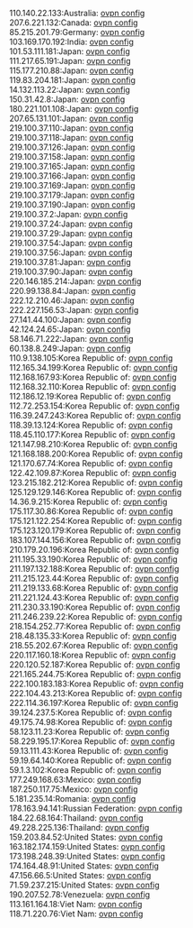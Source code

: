 110.140.22.133:Australia: [ovpn config](vpn/110_140_22_133.ovpn)  
207.6.221.132:Canada: [ovpn config](vpn/207_6_221_132.ovpn)  
85.215.201.79:Germany: [ovpn config](vpn/85_215_201_79.ovpn)  
103.169.170.192:India: [ovpn config](vpn/103_169_170_192.ovpn)  
101.53.111.181:Japan: [ovpn config](vpn/101_53_111_181.ovpn)  
111.217.65.191:Japan: [ovpn config](vpn/111_217_65_191.ovpn)  
115.177.210.88:Japan: [ovpn config](vpn/115_177_210_88.ovpn)  
119.83.204.181:Japan: [ovpn config](vpn/119_83_204_181.ovpn)  
14.132.113.22:Japan: [ovpn config](vpn/14_132_113_22.ovpn)  
150.31.42.8:Japan: [ovpn config](vpn/150_31_42_8.ovpn)  
180.221.101.108:Japan: [ovpn config](vpn/180_221_101_108.ovpn)  
207.65.131.101:Japan: [ovpn config](vpn/207_65_131_101.ovpn)  
219.100.37.110:Japan: [ovpn config](vpn/219_100_37_110.ovpn)  
219.100.37.118:Japan: [ovpn config](vpn/219_100_37_118.ovpn)  
219.100.37.126:Japan: [ovpn config](vpn/219_100_37_126.ovpn)  
219.100.37.158:Japan: [ovpn config](vpn/219_100_37_158.ovpn)  
219.100.37.165:Japan: [ovpn config](vpn/219_100_37_165.ovpn)  
219.100.37.166:Japan: [ovpn config](vpn/219_100_37_166.ovpn)  
219.100.37.169:Japan: [ovpn config](vpn/219_100_37_169.ovpn)  
219.100.37.179:Japan: [ovpn config](vpn/219_100_37_179.ovpn)  
219.100.37.190:Japan: [ovpn config](vpn/219_100_37_190.ovpn)  
219.100.37.2:Japan: [ovpn config](vpn/219_100_37_2.ovpn)  
219.100.37.24:Japan: [ovpn config](vpn/219_100_37_24.ovpn)  
219.100.37.29:Japan: [ovpn config](vpn/219_100_37_29.ovpn)  
219.100.37.54:Japan: [ovpn config](vpn/219_100_37_54.ovpn)  
219.100.37.56:Japan: [ovpn config](vpn/219_100_37_56.ovpn)  
219.100.37.81:Japan: [ovpn config](vpn/219_100_37_81.ovpn)  
219.100.37.90:Japan: [ovpn config](vpn/219_100_37_90.ovpn)  
220.146.185.214:Japan: [ovpn config](vpn/220_146_185_214.ovpn)  
220.99.138.84:Japan: [ovpn config](vpn/220_99_138_84.ovpn)  
222.12.210.46:Japan: [ovpn config](vpn/222_12_210_46.ovpn)  
222.227.156.53:Japan: [ovpn config](vpn/222_227_156_53.ovpn)  
27.141.44.100:Japan: [ovpn config](vpn/27_141_44_100.ovpn)  
42.124.24.65:Japan: [ovpn config](vpn/42_124_24_65.ovpn)  
58.146.71.222:Japan: [ovpn config](vpn/58_146_71_222.ovpn)  
60.138.8.249:Japan: [ovpn config](vpn/60_138_8_249.ovpn)  
110.9.138.105:Korea Republic of: [ovpn config](vpn/110_9_138_105.ovpn)  
112.165.34.199:Korea Republic of: [ovpn config](vpn/112_165_34_199.ovpn)  
112.168.167.93:Korea Republic of: [ovpn config](vpn/112_168_167_93.ovpn)  
112.168.32.110:Korea Republic of: [ovpn config](vpn/112_168_32_110.ovpn)  
112.186.12.19:Korea Republic of: [ovpn config](vpn/112_186_12_19.ovpn)  
112.72.253.154:Korea Republic of: [ovpn config](vpn/112_72_253_154.ovpn)  
116.39.247.243:Korea Republic of: [ovpn config](vpn/116_39_247_243.ovpn)  
118.39.13.124:Korea Republic of: [ovpn config](vpn/118_39_13_124.ovpn)  
118.45.110.177:Korea Republic of: [ovpn config](vpn/118_45_110_177.ovpn)  
121.147.98.210:Korea Republic of: [ovpn config](vpn/121_147_98_210.ovpn)  
121.168.188.200:Korea Republic of: [ovpn config](vpn/121_168_188_200.ovpn)  
121.170.67.74:Korea Republic of: [ovpn config](vpn/121_170_67_74.ovpn)  
122.42.109.87:Korea Republic of: [ovpn config](vpn/122_42_109_87.ovpn)  
123.215.182.212:Korea Republic of: [ovpn config](vpn/123_215_182_212.ovpn)  
125.129.129.146:Korea Republic of: [ovpn config](vpn/125_129_129_146.ovpn)  
14.36.9.215:Korea Republic of: [ovpn config](vpn/14_36_9_215.ovpn)  
175.117.30.86:Korea Republic of: [ovpn config](vpn/175_117_30_86.ovpn)  
175.121.122.254:Korea Republic of: [ovpn config](vpn/175_121_122_254.ovpn)  
175.123.120.179:Korea Republic of: [ovpn config](vpn/175_123_120_179.ovpn)  
183.107.144.156:Korea Republic of: [ovpn config](vpn/183_107_144_156.ovpn)  
210.179.20.196:Korea Republic of: [ovpn config](vpn/210_179_20_196.ovpn)  
211.195.33.190:Korea Republic of: [ovpn config](vpn/211_195_33_190.ovpn)  
211.197.132.188:Korea Republic of: [ovpn config](vpn/211_197_132_188.ovpn)  
211.215.123.44:Korea Republic of: [ovpn config](vpn/211_215_123_44.ovpn)  
211.219.133.68:Korea Republic of: [ovpn config](vpn/211_219_133_68.ovpn)  
211.221.124.43:Korea Republic of: [ovpn config](vpn/211_221_124_43.ovpn)  
211.230.33.190:Korea Republic of: [ovpn config](vpn/211_230_33_190.ovpn)  
211.246.239.22:Korea Republic of: [ovpn config](vpn/211_246_239_22.ovpn)  
218.154.252.77:Korea Republic of: [ovpn config](vpn/218_154_252_77.ovpn)  
218.48.135.33:Korea Republic of: [ovpn config](vpn/218_48_135_33.ovpn)  
218.55.202.67:Korea Republic of: [ovpn config](vpn/218_55_202_67.ovpn)  
220.117.160.18:Korea Republic of: [ovpn config](vpn/220_117_160_18.ovpn)  
220.120.52.187:Korea Republic of: [ovpn config](vpn/220_120_52_187.ovpn)  
221.165.244.75:Korea Republic of: [ovpn config](vpn/221_165_244_75.ovpn)  
222.100.183.183:Korea Republic of: [ovpn config](vpn/222_100_183_183.ovpn)  
222.104.43.213:Korea Republic of: [ovpn config](vpn/222_104_43_213.ovpn)  
222.114.36.197:Korea Republic of: [ovpn config](vpn/222_114_36_197.ovpn)  
39.124.237.5:Korea Republic of: [ovpn config](vpn/39_124_237_5.ovpn)  
49.175.74.98:Korea Republic of: [ovpn config](vpn/49_175_74_98.ovpn)  
58.123.11.23:Korea Republic of: [ovpn config](vpn/58_123_11_23.ovpn)  
58.229.195.17:Korea Republic of: [ovpn config](vpn/58_229_195_17.ovpn)  
59.13.111.43:Korea Republic of: [ovpn config](vpn/59_13_111_43.ovpn)  
59.19.64.140:Korea Republic of: [ovpn config](vpn/59_19_64_140.ovpn)  
59.1.3.102:Korea Republic of: [ovpn config](vpn/59_1_3_102.ovpn)  
177.249.168.63:Mexico: [ovpn config](vpn/177_249_168_63.ovpn)  
187.250.117.75:Mexico: [ovpn config](vpn/187_250_117_75.ovpn)  
5.181.235.14:Romania: [ovpn config](vpn/5_181_235_14.ovpn)  
178.163.94.141:Russian Federation: [ovpn config](vpn/178_163_94_141.ovpn)  
184.22.68.164:Thailand: [ovpn config](vpn/184_22_68_164.ovpn)  
49.228.225.136:Thailand: [ovpn config](vpn/49_228_225_136.ovpn)  
159.203.84.52:United States: [ovpn config](vpn/159_203_84_52.ovpn)  
163.182.174.159:United States: [ovpn config](vpn/163_182_174_159.ovpn)  
173.198.248.39:United States: [ovpn config](vpn/173_198_248_39.ovpn)  
174.164.48.91:United States: [ovpn config](vpn/174_164_48_91.ovpn)  
47.156.66.5:United States: [ovpn config](vpn/47_156_66_5.ovpn)  
71.59.237.215:United States: [ovpn config](vpn/71_59_237_215.ovpn)  
190.207.52.78:Venezuela: [ovpn config](vpn/190_207_52_78.ovpn)  
113.161.164.18:Viet Nam: [ovpn config](vpn/113_161_164_18.ovpn)  
118.71.220.76:Viet Nam: [ovpn config](vpn/118_71_220_76.ovpn)  
